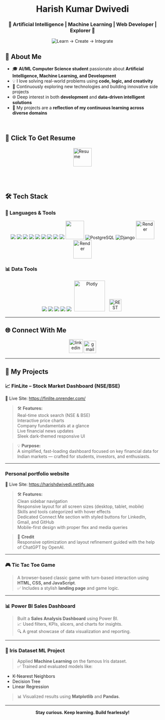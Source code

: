 <h1 align="center"> Harish Kumar Dwivedi</h1>
<h3 align="center">🚀 Artificial Intelligence | Machine Learning | Web Developer | Explorer 🚀</h3>
<p align="center">
<img src="https://readme-typing-svg.demolab.com?font=Fira+Code&weight=500&size=25&pause=1000&color=FF0000&center=true&vCenter=true&width=600&lines=Learn+%E2%86%92+Create+%E2%86%92+Integrate" alt="Learn → Create → Integrate" />
</p>

## 🧠 About Me
- 🎓 **AI/ML Computer Science student** passionate about **Artificial Intelligence, Machine Learning, and Development**
- 💡 I love solving real-world problems using **code, logic, and creativity**
- 🧪 Continuously exploring new technologies and building innovative side projects
- 🌐 Deep interest in both **development** and **data-driven intelligent solutions**
- 🌱 My projects are a **reflection of my continuous learning across diverse domains**

<br>

## 📝 Click To Get Resume
<a href="https://drive.google.com/file/d/1l78OTVR4vJPfuNxRqn6O0WZe0L2ntqNS/view" target="_blank">
  <img src="https://img.icons8.com/?size=100&id=84648&format=png&color=000000" 
       alt="Resume" 
       style="width: 60px; height: 60px; cursor: pointer; display: block; margin: 20px auto;">
</a>

<br>
<br>

## 🛠️ Tech Stack

### 🚀 Languages & Tools
<p align="center">
  <img src="https://skillicons.dev/icons?i=python" />
  <img src="https://skillicons.dev/icons?i=cpp" />
  <img src="https://skillicons.dev/icons?i=js" />
  <img src="https://skillicons.dev/icons?i=html" />
  <img src="https://skillicons.dev/icons?i=css" />
  <img src="https://skillicons.dev/icons?i=mysql" />
  <img src="https://skillicons.dev/icons?i=git" />
  <img src="https://skillicons.dev/icons?i=github" />
  <img src="https://skillicons.dev/icons?i=vscode" />
  <img src="https://img.icons8.com/color/48/000000/power-bi.png" width="60" height="60" />
  <img src="https://img.icons8.com/color/48/000000/postgreesql.png" alt="PostgreSQL" />
  <img src="https://img.icons8.com/color/48/000000/django.png" alt="Django" />
  <img src="https://pbs.twimg.com/profile_images/1735429515541938176/zOO1N7Su_400x400.jpg" alt="Render" height="60" width="60" />
  <img src="https://img.icons8.com/?size=100&id=gbSlIfZBBQUr&format=png&color=000000" alt="Render" height="60" width="60" />
</p>

### 📊 Data Tools
<p align="center">
  <img src="https://img.shields.io/badge/Numpy-013243?style=for-the-badge&logo=numpy&logoColor=white" />
  <img src="https://img.shields.io/badge/Scikit--Learn-F7931E?style=for-the-badge&logo=scikit-learn&logoColor=white" />
  <img src="https://img.shields.io/badge/Pandas-150458?style=for-the-badge&logo=pandas&logoColor=white" />
  <img src="https://img.shields.io/badge/Matplotlib-008080?style=for-the-badge&logo=matplotlib&logoColor=white" />
  <img src="https://img.shields.io/badge/Django-092E20?style=for-the-badge&logo=django&logoColor=white" />
  <img src="https://upload.wikimedia.org/wikipedia/commons/8/8a/Plotly-logo.png" alt="Plotly" width="100" style="margin: 5px;" />
  <img src="https://img.icons8.com/?size=100&id=21893&format=png&color=000000" alt="REST API" width='40' height="40" style="margin: 5px;"/>
</p>

---

## 🌐 Connect With Me

<p align="center">
  <a href="https://www.linkedin.com/in/harish-kumar-dwivedi-b1b410203/"><img src="https://img.icons8.com/color/48/linkedin.png" alt="linkedin" width="45" /></a>
  <a href="mailto:iharishdwivedi@gmail.com"><img src="https://img.icons8.com/color/48/gmail-new.png" alt="gmail" width="40" /></a>
</p>

---

## 📂 My Projects

### 📈 FinLite – Stock Market Dashboard (NSE/BSE)  
🔗 Live Site: https://finlite.onrender.com/

> 🛠 **Features:**  
Real-time stock search (NSE & BSE)  
Interactive price charts  
Company fundamentals at a glance  
Live financial news updates  
Sleek dark-themed responsive UI

> 💡 **Purpose:**  
A simplified, fast-loading dashboard focused on key financial data for Indian markets — crafted for students, investors, and enthusiasts.

---

### Personal portfolio website  
🔗 Live Site: https://harishdwivedi.netlify.app

> 🛠 **Features:**  
Clean sidebar navigation  
Responsive layout for all screen sizes (desktop, tablet, mobile)  
Skills and tools categorized with hover effects  
Dedicated Connect Me section with styled buttons for LinkedIn, Gmail, and GitHub  
Mobile-first design with proper flex and media queries

> 🤝 **Credit**  
Responsive optimization and layout refinement guided with the help of ChatGPT by OpenAI.

---

### 🎮 Tic Tac Toe Game  
> A browser-based classic game with turn-based interaction using **HTML, CSS, and JavaScript**.  
> ✅ Includes a stylish **landing page** and game logic.  

---

### 📊 Power BI Sales Dashboard  
> Built a **Sales Analysis Dashboard** using Power BI.  
> 📈 Used filters, KPIs, slicers, and charts for insights.  
> 🔍 A great showcase of data visualization and reporting.

---

### 🌸 Iris Dataset ML Project  
> Applied **Machine Learning** on the famous Iris dataset.  
> ✅ Trained and evaluated models like:  
- K-Nearest Neighbors  
- Decision Tree  
- Linear Regression  
> 📊 Visualized results using **Matplotlib** and **Pandas**.

---

<p align="center">
<b>Stay curious. Keep learning. Build fearlessly!</b>
</p>
